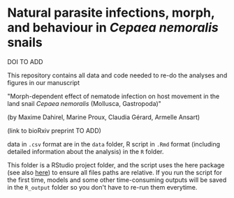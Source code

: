 # Natural parasite infections, morph, and behaviour in *Cepaea nemoralis* snails 

DOI TO ADD

This repository contains all data and code needed to re-do the analyses and figures in our manuscript

"Morph-dependent effect of nematode infection on host movement in the land snail *Cepaea nemoralis* (Mollusca, Gastropoda)"  

(by Maxime Dahirel, Marine Proux, Claudia Gérard, Armelle Ansart)

(link to bioRxiv preprint TO ADD)

data in `.csv` format are in the `data` folder, R script in `.Rmd` format (including detailed information about the analysis) in the `R` folder.

This folder is a RStudio project folder, and the script uses the here package (see also [here](https://github.com/jennybc/here_here)) to ensure all files paths are relative. If you run the script for the first time, models and some other time-consuming outputs will be saved in the `R_output` folder so you don't have to re-run them everytime.
